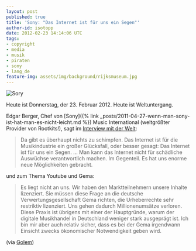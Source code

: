 ```yaml
---
layout: post
published: true
title: 'Sony: "Das Internet ist für uns ein Segen"'
author-id: isotopp
date: 2012-02-23 14:14:06 UTC
tags:
- copyright
- media
- musik
- piraten
- sony
- lang_de
feature-img: assets/img/background/rijksmuseum.jpg
---
```

![Sory](/uploads/sonyelectronics.jpg)

Heute ist Donnerstag, der 23.  Februar 2012.  Heute ist Weltuntergang.

Edgar Berger, Chef von [Sony]({% link _posts/2011-04-27-wenn-man-sony-ist-hat-man-es-nicht-leicht.md %})
Music International (weltgrößter Provider von Rootkits!), sagt im 
[Interview mit der Welt](http://www.welt.de/wirtschaft/webwelt/article13881492/Das-Internet-muss-frei-sein-nicht-umsonst.html):

> Da gibt es überhaupt nichts zu schimpfen.  Das Internet ist für die
> Musikindustrie ein großer Glücksfall, oder besser gesagt: Das Internet ist
> für uns ein Segen.
> ...
> Man kann das Internet nicht für schädliche Auswüchse verantwortlich
> machen.  Im Gegenteil.  Es hat uns enorme neue Möglichkeiten gebracht.

und zum Thema Youtube und Gema: 

> Es liegt nicht an uns.  Wir haben den Marktteilnehmern unsere Inhalte
> lizenziert.  Sie müssen diese Frage an die deutsche
> Verwertungsgesellschaft Gema richten, die Urheberrechte sehr restriktiv
> lizenziert.  Uns gehen dadurch Millionenumsätze verloren.  Diese Praxis
> ist übrigens mit einer der Hauptgründe, warum der digitale Musikhandel in
> Deutschland weniger stark ausgeprägt ist.  Ich bin mir aber auch relativ
> sicher, dass es bei der Gema irgendwann Einsicht zwecks ökonomischer
> Notwendigkeit geben wird.

(via [Golem](http://www.golem.de/news/sony-music-millionenverlust-wegen-gema-sperren-auf-youtube-1202-89982.html))
